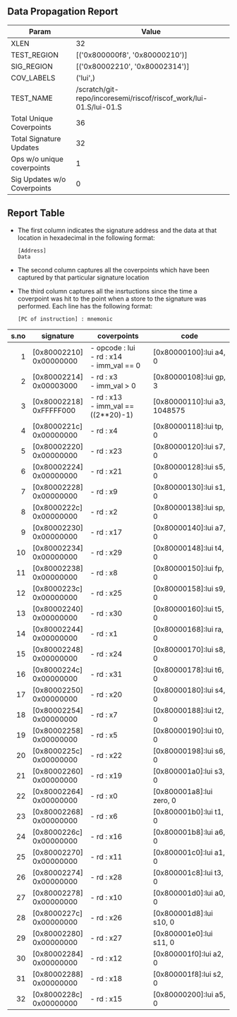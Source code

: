 
## Data Propagation Report

| Param                     | Value    |
|---------------------------|----------|
| XLEN                      | 32      |
| TEST_REGION               | [('0x800000f8', '0x80000210')]      |
| SIG_REGION                | [('0x80002210', '0x80002314')]      |
| COV_LABELS                | ('lui',)      |
| TEST_NAME                 | /scratch/git-repo/incoresemi/riscof/riscof_work/lui-01.S/lui-01.S    |
| Total Unique Coverpoints  | 36      |
| Total Signature Updates   | 32      |
| Ops w/o unique coverpoints | 1      |
| Sig Updates w/o Coverpoints | 0    |

## Report Table

- The first column indicates the signature address and the data at that location in hexadecimal in the following format: 
  ```
  [Address]
  Data
  ```

- The second column captures all the coverpoints which have been captured by that particular signature location

- The third column captures all the insrtuctions since the time a coverpoint was
  hit to the point when a store to the signature was performed. Each line has
  the following format:
  ```
  [PC of instruction] : mnemonic
  ```

|s.no|        signature         |                     coverpoints                     |              code               |
|---:|--------------------------|-----------------------------------------------------|---------------------------------|
|   1|[0x80002210]<br>0x00000000|- opcode : lui<br> - rd : x14<br> - imm_val == 0<br> |[0x80000100]:lui a4, 0<br>       |
|   2|[0x80002214]<br>0x00003000|- rd : x3<br> - imm_val > 0<br>                      |[0x80000108]:lui gp, 3<br>       |
|   3|[0x80002218]<br>0xFFFFF000|- rd : x13<br> - imm_val == ((2**20)-1)<br>          |[0x80000110]:lui a3, 1048575<br> |
|   4|[0x8000221c]<br>0x00000000|- rd : x4<br>                                        |[0x80000118]:lui tp, 0<br>       |
|   5|[0x80002220]<br>0x00000000|- rd : x23<br>                                       |[0x80000120]:lui s7, 0<br>       |
|   6|[0x80002224]<br>0x00000000|- rd : x21<br>                                       |[0x80000128]:lui s5, 0<br>       |
|   7|[0x80002228]<br>0x00000000|- rd : x9<br>                                        |[0x80000130]:lui s1, 0<br>       |
|   8|[0x8000222c]<br>0x00000000|- rd : x2<br>                                        |[0x80000138]:lui sp, 0<br>       |
|   9|[0x80002230]<br>0x00000000|- rd : x17<br>                                       |[0x80000140]:lui a7, 0<br>       |
|  10|[0x80002234]<br>0x00000000|- rd : x29<br>                                       |[0x80000148]:lui t4, 0<br>       |
|  11|[0x80002238]<br>0x00000000|- rd : x8<br>                                        |[0x80000150]:lui fp, 0<br>       |
|  12|[0x8000223c]<br>0x00000000|- rd : x25<br>                                       |[0x80000158]:lui s9, 0<br>       |
|  13|[0x80002240]<br>0x00000000|- rd : x30<br>                                       |[0x80000160]:lui t5, 0<br>       |
|  14|[0x80002244]<br>0x00000000|- rd : x1<br>                                        |[0x80000168]:lui ra, 0<br>       |
|  15|[0x80002248]<br>0x00000000|- rd : x24<br>                                       |[0x80000170]:lui s8, 0<br>       |
|  16|[0x8000224c]<br>0x00000000|- rd : x31<br>                                       |[0x80000178]:lui t6, 0<br>       |
|  17|[0x80002250]<br>0x00000000|- rd : x20<br>                                       |[0x80000180]:lui s4, 0<br>       |
|  18|[0x80002254]<br>0x00000000|- rd : x7<br>                                        |[0x80000188]:lui t2, 0<br>       |
|  19|[0x80002258]<br>0x00000000|- rd : x5<br>                                        |[0x80000190]:lui t0, 0<br>       |
|  20|[0x8000225c]<br>0x00000000|- rd : x22<br>                                       |[0x80000198]:lui s6, 0<br>       |
|  21|[0x80002260]<br>0x00000000|- rd : x19<br>                                       |[0x800001a0]:lui s3, 0<br>       |
|  22|[0x80002264]<br>0x00000000|- rd : x0<br>                                        |[0x800001a8]:lui zero, 0<br>     |
|  23|[0x80002268]<br>0x00000000|- rd : x6<br>                                        |[0x800001b0]:lui t1, 0<br>       |
|  24|[0x8000226c]<br>0x00000000|- rd : x16<br>                                       |[0x800001b8]:lui a6, 0<br>       |
|  25|[0x80002270]<br>0x00000000|- rd : x11<br>                                       |[0x800001c0]:lui a1, 0<br>       |
|  26|[0x80002274]<br>0x00000000|- rd : x28<br>                                       |[0x800001c8]:lui t3, 0<br>       |
|  27|[0x80002278]<br>0x00000000|- rd : x10<br>                                       |[0x800001d0]:lui a0, 0<br>       |
|  28|[0x8000227c]<br>0x00000000|- rd : x26<br>                                       |[0x800001d8]:lui s10, 0<br>      |
|  29|[0x80002280]<br>0x00000000|- rd : x27<br>                                       |[0x800001e0]:lui s11, 0<br>      |
|  30|[0x80002284]<br>0x00000000|- rd : x12<br>                                       |[0x800001f0]:lui a2, 0<br>       |
|  31|[0x80002288]<br>0x00000000|- rd : x18<br>                                       |[0x800001f8]:lui s2, 0<br>       |
|  32|[0x8000228c]<br>0x00000000|- rd : x15<br>                                       |[0x80000200]:lui a5, 0<br>       |
